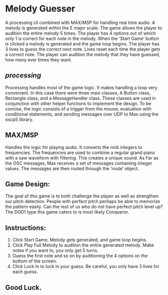 # Melody Guesser

A processing UI combined with MAX/MSP for handling real time audio.
A melody is generated within the E major scale. The game allows the player to audition the entire
melody 5 times. The player has 4 options out of which only 1 is correct for each note in the melody.
When the ‘Start Game’ button is clicked a melody is generated and the game loop begins. The
player has 3 lives to guess the correct next note. Lives reset each time the player gets a correct
note. The player can audition the melody that they have guessed, how many ever times they want.

## _processing_

Processing handles most of the game logic. It makes handling a loop very convenient. In this case
there were three main classes, A Button class, Rectangle class, and a MessageHandler class.
These classes are used in conjunction with other helper functions to implement the design. To be
concise, the logic consists of a trigger from the mouse, evaluation with conditional statements, and
sending messages over UDP to Max using the oscp5 library.

## MAX/MSP

Handles the logic for playing audio. It converts the midi integers to frequencies. The frequencies are
used to combine a regular grand piano with a saw waveform with filtering. This creates a unique
sound. As Far as the OSC messages, Max receives a set of messages containing integer values. The
messages are then routed through the ‘route’ object.

## Game Design:

The goal of this game is to both challenge the player as well as strengthen our pitch detection.
People with perfect pitch perhaps be able to memorize the pattern easily. Can the rest of us who do
not have perfect pitch level up? The DGD1 type this game caters to is most likely Conqueror.

## Instructions:

1. Click Start Game, Melody gets generated, and game loop begins.
2. Click Play Full Melody to audition the entire generated melody. Make notes if you want to,
   you only get 5 turns.
3. Guess the first note and so on by auditioning the 4 options on the bottom of the screen.
4. Click Lock In to lock in your guess. Be careful, you only have 3 lives for each guess.

## Good Luck.
